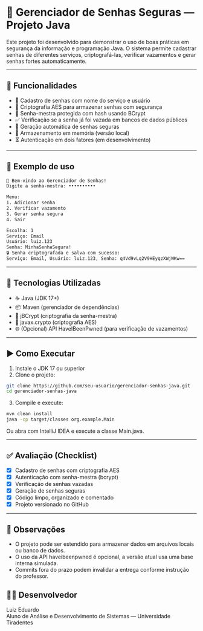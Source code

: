 # 🔐 Gerenciador de Senhas Seguras — Projeto Java

Este projeto foi desenvolvido para demonstrar o uso de boas práticas em segurança da informação e programação Java. O sistema permite cadastrar senhas de diferentes serviços, criptografá-las, verificar vazamentos e gerar senhas fortes automaticamente.

---

## 🚀 Funcionalidades

- 📝 Cadastro de senhas com nome do serviço e usuário
- 🔐 Criptografia AES para armazenar senhas com segurança
- 🔏 Senha-mestra protegida com hash usando BCrypt
- ✅ Verificação se a senha já foi vazada em bancos de dados públicos
- 🧠 Geração automática de senhas seguras
- 📁 Armazenamento em memória (versão local)
- ⏳ Autenticação em dois fatores (em desenvolvimento)

---

## 🧪 Exemplo de uso

```bash
🔐 Bem-vindo ao Gerenciador de Senhas!
Digite a senha-mestra: ••••••••••

Menu:
1. Adicionar senha
2. Verificar vazamento
3. Gerar senha segura
4. Sair

Escolha: 1
Serviço: Email
Usuário: luiz.123
Senha: MinhaSenhaSegura!
🔒 Senha criptografada e salva com sucesso:
Serviço: Email, Usuário: luiz.123, Senha: q4Vd9vLq2V9HEyqzXWjWKw==
```

---

## 🧰 Tecnologias Utilizadas

- ☕ Java (JDK 17+)
- 📦 Maven (gerenciador de dependências)
- 🔐 jBCrypt (criptografia da senha-mestra)
- 🔏 javax.crypto (criptografia AES)
- 🌐 (Opcional) API HaveIBeenPwned (para verificação de vazamentos)

---

## ▶️ Como Executar

1. Instale o JDK 17 ou superior
2. Clone o projeto:

```bash
git clone https://github.com/seu-usuario/gerenciador-senhas-java.git
cd gerenciador-senhas-java
```

3. Compile e execute:

```bash
mvn clean install
java -cp target/classes org.example.Main
```

Ou abra com IntelliJ IDEA e execute a classe Main.java.

---

## ✅ Avaliação (Checklist)

- [x] Cadastro de senhas com criptografia AES
- [x] Autenticação com senha-mestra (bcrypt)
- [x] Verificação de senhas vazadas
- [x] Geração de senhas seguras
- [x] Código limpo, organizado e comentado
- [x] Projeto versionado no GitHub

---

## 📌 Observações

- O projeto pode ser estendido para armazenar dados em arquivos locais ou banco de dados.
- O uso da API haveibeenpwned é opcional, a versão atual usa uma base interna simulada.
- Commits fora do prazo podem invalidar a entrega conforme instrução do professor.

## 👨‍🎓 Desenvolvedor

Luiz Eduardo  
Aluno de Análise e Desenvolvimento de Sistemas — Universidade Tiradentes  
